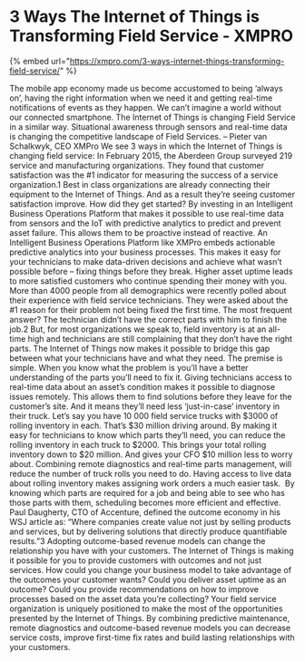# 3 Ways The Internet of Things is Transforming Field Service - XMPRO

{% embed url="https://xmpro.com/3-ways-internet-things-transforming-field-service/" %}

The mobile app economy made us become accustomed to being ‘always on’, having the right information when we need it and getting real-time notifications of events as they happen. We can’t imagine a world without our connected smartphone. The Internet of Things is changing Field Service in a similar way. Situational awareness through sensors and real-time data is changing the competitive landscape of Field Services.
– Pieter van Schalkwyk, CEO XMPro
We see 3 ways in which the Internet of Things is changing field service:
In February 2015, the Aberdeen Group surveyed 219 service and manufacturing organizations. They found that customer satisfaction was the #1 indicator for measuring the success of a service organization.1
Best in class organizations are already connecting their equipment to the Internet of Things. And as a result they’re seeing customer satisfaction improve.
How did they get started?
By investing in an Intelligent Business Operations Platform that makes it possible to use real-time data from sensors and the IoT with predictive analytics to predict and prevent asset failure. This allows them to be proactive instead of reactive.
An Intelligent Business Operations Platform like XMPro embeds actionable predictive analytics into your business processes. This makes it easy for your technicians to make data-driven decisions and achieve what wasn’t possible before – fixing things before they break.
Higher asset uptime leads to more satisfied customers who continue spending their money with you.
More than 4000 people from all demographics were recently polled about their experience with field service technicians. They were asked about the #1 reason for their problem not being fixed the first time. The most frequent answer? The technician didn’t have the correct parts with him to finish the job.2
But, for most organizations we speak to, field inventory is at an all-time high and technicians are still complaining that they don’t have the right parts. The Internet of Things now makes it possible to bridge this gap between what your technicians have and what they need.
The premise is simple. When you know what the problem is you’ll have a better understanding of the parts you’ll need to fix it. Giving technicians access to real-time data about an asset’s condition makes it possible to diagnose issues remotely. This allows them to find solutions before they leave for the customer’s site. And it means they’ll need less ‘just-in-case’ inventory in their truck.
Let’s say you have 10 000 field service trucks with $3000 of rolling inventory in each. That’s $30 million driving around. By making it easy for technicians to know which parts they’ll need, you can reduce the rolling inventory in each truck to $2000. This brings your total rolling inventory down to $20 million. And gives your CFO $10 million less to worry about.
Combining remote diagnostics and real-time parts management, will  reduce the number of truck rolls you need to do. Having access to live data about rolling inventory makes assigning work orders a much easier task.  By knowing which parts are required for a job and being able to see who has those parts with them, scheduling becomes more efficient and effective.
Paul Daugherty, CTO of Accenture, defined the outcome economy in his WSJ article as:
“Where companies create value not just by selling products and services, but by delivering solutions that directly produce quantifiable results.”3
Adopting outcome-based revenue models can change the relationship you have with your customers. The Internet of Things is making it possible for you to provide customers with outcomes and not just services.
How could you change your business model to take advantage of the outcomes your customer wants? Could you deliver asset uptime as an outcome? Could you provide recommendations on how to improve processes based on the asset data you’re collecting?
Your field service organization is uniquely positioned to make the most of the opportunities presented by the Internet of Things. By combining predictive maintenance, remote diagnostics and outcome-based revenue models you can decrease service costs, improve first-time fix rates and build lasting relationships with your customers.